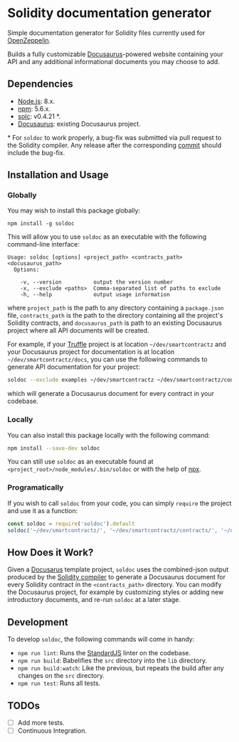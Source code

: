 # Solidity documentation generator

Simple documentation generator for Solidity files currently used for [OpenZeppelin](https://github.com/OpenZeppelin/zeppelin-solidity).

Builds a fully customizable [Docusaurus](https://docusaurus.io/)-powered website containing your API and any additional informational documents you may choose to add.

## Dependencies

* [Node.js](https://nodejs.org/en/): 8.x.
* [npm](https://nodejs.org/en/): 5.6.x.
* [solc](https://github.com/ethereum/solidity): v0.4.21 &ast;.
* [Docusaurus](http://docusaurus.io/): existing Docusaurus project.

&ast; For `soldoc` to work properly, a bug-fix was submitted via pull request to the Solidity compiler. Any release after the corresponding [commit](https://github.com/ethereum/solidity/commit/ca6957da37454ddd474b1feeaf02f7d06cba06b0) should include the bug-fix.

## Installation and Usage

### Globally

You may wish to install this package globally:

```
npm install -g soldoc
```

This will allow you to use `soldoc` as an executable with the following command-line interface:

```
Usage: soldoc [options] <project_path> <contracts_path> <docusaurus_path>
  Options:

    -v, --version          output the version number
    -x, --exclude <paths>  Comma-separated list of paths to exclude
    -h, --help             output usage information
```

where `project_path` is the path to any directory containing a `package.json` file, `contracts_path` is the path to the directory containing all the project's Solidity contracts, and `docusaurus_path` is path to an existing Docusaurus project where all API documents will be created.

For example, if your [Truffle](http://truffleframework.com/) project is at location `~/dev/smartcontractz` and your Docusaurus project for documentation is at location `~/dev/smartcontractz/docs`, you can use the following commands to generate API documentation for your project:

```sh
soldoc --exclude examples ~/dev/smartcontractz ~/dev/smartcontractz/contracts ~/dev/smartcontractz/docs
```

which will generate a Docusaurus document for every contract in your codebase.

### Locally

You can also install this package locally with the following command:

```sh
npm install --save-dev soldoc
```

You can still use `soldoc` as an executable found at `<project_root>/node_modules/.bin/soldoc` or with the help of [npx](https://www.npmjs.com/package/npx).

### Programatically

If you wish to call `soldoc` from your code, you can simply `require` the project and use it as a function:

```javascript
const soldoc = require('soldoc').default
soldoc('~/dev/smartcontractz/', '~/dev/smartcontractz/contracts/', '~/dev/smartcontractz/docs/', ['examples'])
```

## How Does it Work?

Given a [Docusarus](https://docusaurus.io/) template project, `soldoc` uses the combined-json output produced by the [Solidity compiler](https://github.com/ethereum/solidity) to generate a Docusaurus document for every Solidity contract in the `<contracts_path>` directory. You can modify the Docusaurus project, for example by customizing styles or adding new introductory documents, and re-run `soldoc` at a later stage.

## Development

To develop `soldoc`, the following commands will come in handy:

* `npm run lint`: Runs the [StandardJS](https://standardjs.com/) linter on the codebase.
* `npm run build`: Babelifies the `src` directory into the `lib` directory.
* `npm run build:watch`: Like the previous, but repeats the build after any changes on the `src` directory.
* `npm run test`: Runs all tests.

## TODOs

- [ ] Add more tests.
- [ ] Continuous Integration.
